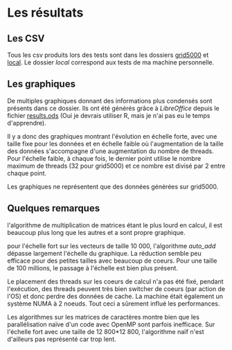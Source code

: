 # Les résultats

## Les CSV

Tous les csv produits lors des tests sont dans les dossiers [grid5000](./grid5000) et [local](./local). Le dossier _local_ correspond aux tests de ma machine personnelle.

## Les graphiques

De multiples graphiques donnant des informations plus condensés sont présents dans ce dossier. Ils ont été générés grâce à _LibreOffice_ depuis le fichier [results.ods](./results.ods) (Oui je devrais utiliser R, mais je n'ai pas eu le temps d'apprendre).

Il y a donc des graphiques montrant l'évolution en échelle forte, avec une taille fixe pour les données et en échelle faible où l'augmentation de la taille des données s'accompagne d'une augmentation du nombre de threads. Pour l'échelle faible, à chaque fois, le dernier point utilise le nombre maximum de threads (32 pour grid5000) et ce nombre est divisé par 2 entre chaque point.

Les graphiques ne représentent que des données générées sur grid5000.

## Quelques remarques

l'algorithme de multiplication de matrices étant le plus lourd en calcul, il est beaucoup plus long que les autres et a sont propre graphique.

pour l'échelle fort sur les vecteurs de taille 10 000, l'algorithme _auto\_add_ dépasse largement l'échelle du graphique. La réduction semble peu efficace pour des petites tailles avec beaucoup de coeurs. Pour une taille de 100 millions, le passage à l'échelle est bien plus présent.

Le placement des threads sur les coeurs de calcul n'a pas été fixé, pendant l'exécution, des threads peuvent très bien switcher de coeurs (par action de l'OS) et donc perdre des données de cache. La machine était également un système NUMA à 2 noeuds. Tout ceci a sûrement influé les performances.

Les algorithmes sur les matrices de caractères montre bien que les parallélisation naïve d'un code avec OpenMP sont parfois inefficace. Sur l'échelle fort avec une taille de 12 800\*12 800, l'algorithme naïf n'est d'ailleurs pas représenté car trop lent.
